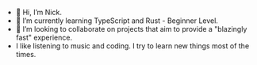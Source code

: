 - 👋 Hi, I’m Nick.
- 🌱 I’m currently learning TypeScript and Rust - Beginner Level.
- 💞️ I’m looking to collaborate on projects that aim to provide a "blazingly fast" experience.
-   I like listening to music and coding. I try to learn new things most of the times.
<!---
dee-nix/dee-nix is a ✨ special ✨ repository because its `README.md` (this file) appears on your GitHub profile.
You can click the Preview link to take a look at your changes.
--->
